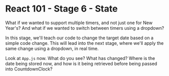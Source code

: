 # React 101 - Stage 6 - State

What if we wanted to support multiple timers, and not just one for New Year's? And what if we wanted to switch between timers using a dropdown?

In this stage, we'll teach our code to change the target date based on a simple code change. This will lead into the next stage, where we'll apply the same change using a dropdown, in real time.

Look at `App.js` now. What do you see? What has changed? Where is the date being stored now, and how is it being retrieved before being passed into CountdownClock?
